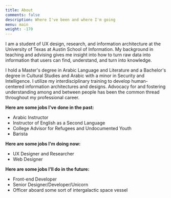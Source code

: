 ```yaml
---
title: About
comments: false
description: Where I've been and where I'm going
menu: main
weight: -170
---
```


I am a student of UX design, research, and information architecture at the University of Texas at Austin School of Information. My background in teaching and advising gives me insight into how to turn raw data into information that users can find, understand, and turn into knowledge.

I hold a Master's degree in Arabic Language and Literature and a Bachelor's degree in Cultural Studies and Arabic with a minor in Security and Intelligence. I utilize my interdisciplinary training to develop human-centered information architectures and designs. Advocacy for and fostering understanding among and between people has been the common thread throughout my professional career.

**Here are some jobs I've done in the past:**

* Arabic Instructor
* Instructor of English as a Second Language
* College Advisor for Refugees and Undocumented Youth
* Barista

**Here are some jobs I'm doing now:**

* UX Designer and Researcher
* Web Designer

**Here are some jobs I'll do in the future:**

* Front-end Developer
* Senior Designer/Developer/Unicorn
* Officer aboard some sort of intergalactic space vessel
